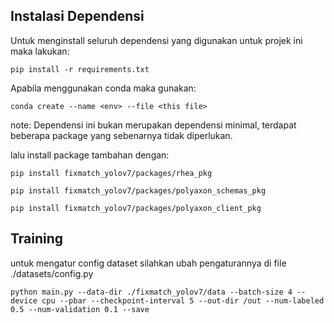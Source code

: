 ## Instalasi Dependensi ##

Untuk menginstall seluruh dependensi yang digunakan untuk projek ini maka lakukan:

```pip install -r requirements.txt```

Apabila menggunakan conda maka gunakan:

```conda create --name <env> --file <this file> ```

note: Dependensi ini bukan merupakan dependensi minimal, terdapat beberapa package yang sebenarnya tidak diperlukan.

lalu install package tambahan dengan:

```pip install fixmatch_yolov7/packages/rhea_pkg ```

```pip install fixmatch_yolov7/packages/polyaxon_schemas_pkg```

```pip install fixmatch_yolov7/packages/polyaxon_client_pkg```

## Training ##

untuk mengatur config dataset silahkan ubah pengaturannya di file ./datasets/config.py

```python main.py --data-dir ./fixmatch_yolov7/data --batch-size 4 --device cpu --pbar --checkpoint-interval 5 --out-dir /out --num-labeled 0.5 --num-validation 0.1 --save```

